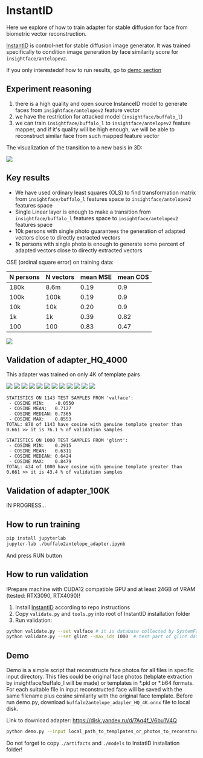# InstantID

Here we explore of how to train adapter for stable diffusion for face from biometric vector reconstruction.

[InstantID](https://github.com/instantX-research/InstantID) is control-net for stable diffusion image generator. It was 
trained specifically to condition image generation by face similarity score for `insightface/antelopev2`.

If you only interestedof how to run results, go to [demo section](#Demo) 

## Experiment reasoning

1. there is a high quality and open source InstanceID model to generate faces from `insightface/antelopev2` feature vector
2. we have the restriction for attacked model (`insightface/buffalo_l`)
3. we can train `insightface/buffalo_l` to `insightface/antelopev2` feature mapper, and if it's quality will be high enough, we will be able to reconstruct similar face from such mapped feature vector

The visualization of the transition to a new basis in 3D:

![](./artifacts/figures/transition2new_basis.png)

## Key results

* We have used ordinary least squares (OLS) to find transformation matrix from `insightface/buffalo_l` features space to `insightface/antelopev2` features space  
* Single Linear layer is enough to make a transition from `insightface/buffalo_l` features space to `insightface/antelopev2` features space 
* 10k persons with single photo guarantees the generation of adapted vectors close to directly extracted vectors
* 1k persons with single photo is enough to generate some percent of adapted vectors close to directly extracted vectors

OSE (ordinal square error) on training data:

| N persons | N vectors | mean MSE | mean COS |
|-----------|-----------|----------|----------|
| 180k      | 8.6m      | 0.19     | 0.9      |
| 100k      | 100k      | 0.19     | 0.9      |
| 10k       | 10k       | 0.20     | 0.9      |
| 1k        | 1k        | 0.39     | 0.82     |
| 100       | 100       | 0.83     | 0.47     |


![](artifacts/figures/img.png)

## Validation of adapter_HQ_4000

This adapter was trained on only 4K of template pairs

![](./artifacts/adapter_HQ_4000_sample_0.png)      ![](./artifacts/adapter_HQ_4000_sample_1.png)      ![](./artifacts/adapter_HQ_4000_sample_2.png)
![](./artifacts/adapter_HQ_4000_sample_3.png)      ![](./artifacts/adapter_HQ_4000_sample_4.png)      ![](./artifacts/adapter_HQ_4000_sample_5.png)
![](./artifacts/adapter_HQ_4000_sample_6.png)      ![](./artifacts/adapter_HQ_4000_sample_7.png)      ![](./artifacts/adapter_HQ_4000_sample_8.png)
![](./artifacts/adapter_HQ_4000_sample_9.png)      ![](./artifacts/adapter_HQ_4000_sample_10.png)      ![](./artifacts/adapter_HQ_4000_sample_11.png)

```
STATISTICS ON 1143 TEST SAMPLES FROM 'valface':
 - COSINE MIN:    -0.0550
 - COSINE MEAN:   0.7127
 - COSINE MEDIAN: 0.7365
 - COSINE MAX:    0.8553
TOTAL: 870 of 1143 have cosine with genuine template greater than 0.661 >> it is 76.1 % of validation samples

STATISTICS ON 1000 TEST SAMPLES FROM 'glint':
 - COSINE MIN:    0.2915
 - COSINE MEAN:   0.6311
 - COSINE MEDIAN: 0.6424
 - COSINE MAX:    0.8479
TOTAL: 434 of 1000 have cosine with genuine template greater than 0.661 >> it is 43.4 % of validation samples
```

## Validation of adapter_100K

IN PROGRESS...

## How to run training

```bash
pip install jupyterlab
jupyter-lab ./buffalo2antelope_adapter.ipynb  
```

And press RUN button

## How to run validation

!Prepare machine with CUDA12 compatible GPU and at least 24GB of VRAM (tested: RTX3090, RTX4090)! 

1. Install [InstantID](https://github.com/instantX-research/InstantID) according to repo instructions
2. Copy `validate.py` and `tools.py` into root of InstantID installation folder
3. Run validation:

```bash 
python validate.py --set valface # it is database collected by SystemFailure (does not contain samples from glint nor webface)
python validate.py --set glint --max_ids 1000  # test part of glint dataset
```

## Demo

Demo is a simple script that reconstructs face photos for all files in specific input directory. This files could be 
original face photos (tebplate extraction by insightface/buffalo_l will be made) or templates in *.pkl or *.b64 formats.
For each suitable file in input reconstructed face will be saved with the same filename plus cosine similarity with
the original face template. Before run demo.py, download `buffalo2antelope_adapler_HQ_4K.onnx` file to local disk.

Link to download adapter: https://disk.yandex.ru/d/7Aq4f_V6bu1V4Q

```bash
python demo.py --input local_path_to_templpates_or_photos_to_reconstruct --output ./output --adapter ./models/buffalo_l_decoder_large_on_vgg11_v1.onnx
```

Do not forget to copy `./artifacts` and `./models` to InstatID installation folder!
